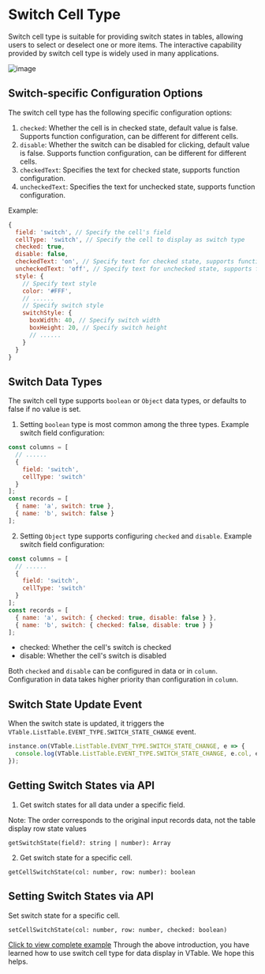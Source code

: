 # Switch Cell Type

Switch cell type is suitable for providing switch states in tables, allowing users to select or deselect one or more items. The interactive capability provided by switch cell type is widely used in many applications.

![image](https://lf9-dp-fe-cms-tos.byteorg.com/obj/bit-cloud/VTable/preview/switch.png)

## Switch-specific Configuration Options

The switch cell type has the following specific configuration options:

1. `checked`: Whether the cell is in checked state, default value is false. Supports function configuration, can be different for different cells.
2. `disable`: Whether the switch can be disabled for clicking, default value is false. Supports function configuration, can be different for different cells.
3. `checkedText`: Specifies the text for checked state, supports function configuration.
4. `uncheckedText`: Specifies the text for unchecked state, supports function configuration.

Example:

```javascript
{
  field: 'switch', // Specify the cell's field
  cellType: 'switch', // Specify the cell to display as switch type
  checked: true,
  disable: false,
  checkedText: 'on', // Specify text for checked state, supports function configuration
  uncheckedText: 'off', // Specify text for unchecked state, supports function configuration
  style: {
    // Specify text style
    color: '#FFF',
    // ......
    // Specify switch style
    switchStyle: {
      boxWidth: 40, // Specify switch width
      boxHeight: 20, // Specify switch height
      // ......
    }
  }
}
```

## Switch Data Types

The switch cell type supports `boolean` or `Object` data types, or defaults to false if no value is set.

1. Setting `boolean` type is most common among the three types. Example switch field configuration:

```javascript
const columns = [
  // ......
  {
    field: 'switch',
    cellType: 'switch'
  }
];
const records = [
  { name: 'a', switch: true },
  { name: 'b', switch: false }
];
```

2. Setting `Object` type supports configuring `checked` and `disable`. Example switch field configuration:

```javascript
const columns = [
  // ......
  {
    field: 'switch',
    cellType: 'switch'
  }
];
const records = [
  { name: 'a', switch: { checked: true, disable: false } },
  { name: 'b', switch: { checked: false, disable: true } }
];
```

- checked: Whether the cell's switch is checked
- disable: Whether the cell's switch is disabled

Both `checked` and `disable` can be configured in data or in `column`. Configuration in data takes higher priority than configuration in `column`.

## Switch State Update Event

When the switch state is updated, it triggers the `VTable.ListTable.EVENT_TYPE.SWITCH_STATE_CHANGE` event.

```javascript
instance.on(VTable.ListTable.EVENT_TYPE.SWITCH_STATE_CHANGE, e => {
  console.log(VTable.ListTable.EVENT_TYPE.SWITCH_STATE_CHANGE, e.col, e.row, e.checked);
});
```

## Getting Switch States via API

1. Get switch states for all data under a specific field.

Note: The order corresponds to the original input records data, not the table display row state values

```
getSwitchState(field?: string | number): Array
```

2. Get switch state for a specific cell.

```
getCellSwitchState(col: number, row: number): boolean
```

## Setting Switch States via API

Set switch state for a specific cell.

```
setCellSwitchState(col: number, row: number, checked: boolean)
```

[Click to view complete example](../../demo/cell-type/switch)
Through the above introduction, you have learned how to use switch cell type for data display in VTable. We hope this helps.
